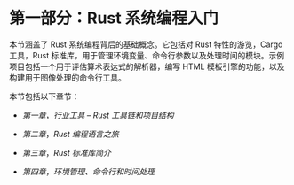 # 第一部分：Rust 系统编程入门

本节涵盖了 Rust 系统编程背后的基础概念。它包括对 Rust 特性的游览，Cargo 工具，Rust 标准库，用于管理环境变量、命令行参数以及处理时间的模块。示例项目包括一个用于评估算术表达式的解析器，编写 HTML 模板引擎的功能，以及构建用于图像处理的命令行工具。

本节包括以下章节：

+   *第一章*，*行业工具 – Rust 工具链和项目结构*

+   *第二章*，*Rust 编程语言之旅*

+   *第三章*，*Rust 标准库简介*

+   *第四章*，*环境管理、命令行和时间处理*
